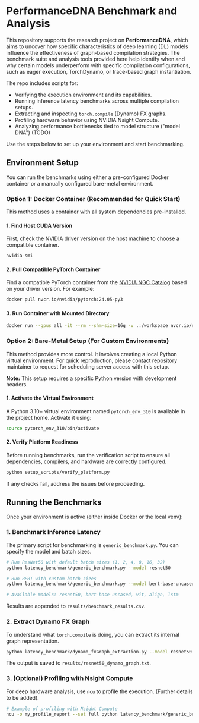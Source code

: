 # PerformanceDNA Benchmark and Analysis

This repository supports the research project on **PerformanceDNA**, which aims to uncover how specific characteristics of deep learning (DL) models influence the effectiveness of graph-based compilation strategies. The benchmark suite and analysis tools provided here help identify when and why certain models underperform with specific compilation configurations, such as eager execution, TorchDynamo, or trace-based graph instantiation.

The repo includes scripts for:
- Verifying the execution environment and its capabilities.
- Running inference latency benchmarks across multiple compilation setups.
- Extracting and inspecting `torch.compile` (Dynamo) FX graphs.
- Profiling hardware behavior using NVIDIA Nsight Compute.
- Analyzing performance bottlenecks tied to model structure ("model DNA") (TODO)

Use the steps below to set up your environment and start benchmarking.

## Environment Setup

You can run the benchmarks using either a pre-configured Docker container or a manually configured bare-metal environment.

### Option 1: Docker Container (Recommended for Quick Start)

This method uses a container with all system dependencies pre-installed.

#### 1. Find Host CUDA Version
First, check the NVIDIA driver version on the host machine to choose a compatible container.
```sh
nvidia-smi
```

#### 2. Pull Compatible PyTorch Container
Find a compatible PyTorch container from the [NVIDIA NGC Catalog](https://catalog.ngc.nvidia.com/orgs/nvidia/containers/pytorch) based on your driver version. For example:
```sh
docker pull nvcr.io/nvidia/pytorch:24.05-py3
```

#### 3. Run Container with Mounted Directory
```sh
docker run --gpus all -it --rm --shm-size=16g -v .:/workspace nvcr.io/nvidia/pytorch:24.05-py3
```

### Option 2: Bare-Metal Setup (For Custom Environments)

This method provides more control. It involves creating a local Python virtual environment. For quick reproduction, please contact repository maintainer to request for scheduling server access with this setup.

**Note:** This setup requires a specific Python version with development headers. 

#### 1. Activate the Virtual Environment
A Python 3.10+ virtual environment named `pytorch_env_310` is available in the project home. Activate it using:
```sh
source pytorch_env_310/bin/activate
```

#### 2. Verify Platform Readiness
Before running benchmarks, run the verification script to ensure all dependencies, compilers, and hardware are correctly configured.
```sh
python setup_scripts/verify_platform.py
```
If any checks fail, address the issues before proceeding.

## Running the Benchmarks

Once your environment is active (either inside Docker or the local venv):

### 1. Benchmark Inference Latency
The primary script for benchmarking is `generic_benchmark.py`. You can specify the model and batch sizes.

```sh
# Run ResNet50 with default batch sizes (1, 2, 4, 8, 16, 32)
python latency_benchmark/generic_benchmark.py --model resnet50

# Run BERT with custom batch sizes
python latency_benchmark/generic_benchmark.py --model bert-base-uncased --batch_sizes 1 4 8

# Available models: resnet50, bert-base-uncased, vit, align, lstm
```
Results are appended to `results/benchmark_results.csv`.

### 2. Extract Dynamo FX Graph
To understand what `torch.compile` is doing, you can extract its internal graph representation.

```sh
python latency_benchmark/dynamo_fxGraph_extraction.py --model resnet50
```
The output is saved to `results/resnet50_dynamo_graph.txt`.

### 3. (Optional) Profiling with Nsight Compute
For deep hardware analysis, use `ncu` to profile the execution. (Further details to be added).

```sh
# Example of profiling with Nsight Compute
ncu -o my_profile_report --set full python latency_benchmark/generic_benchmark.py --model resnet50 --batch_sizes 1
```
```